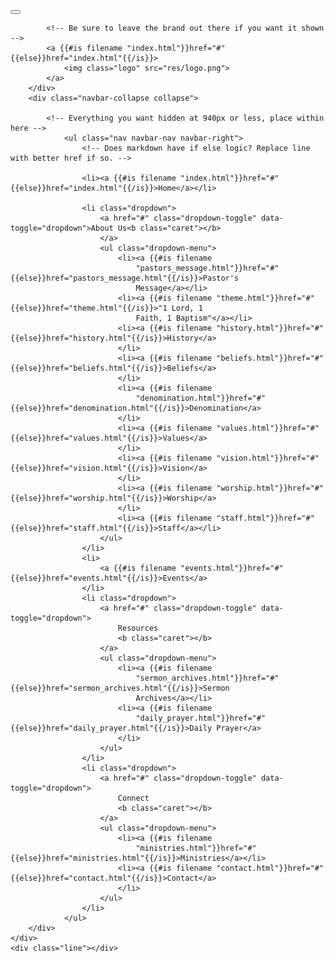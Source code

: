 <div class="navbar navbar-default navbar-static-top" role="navigation">
    <div class="container">
        <div class="navbar-header">
            <!-- .btn-navbar is used as the toggle for collapsed navbar content -->
            <button data-target=".navbar-collapse" data-toggle="collapse" class="navbar-toggle" type="button">
                <span class="icon-bar"></span>
                <span class="icon-bar"></span>
                <span class="icon-bar"></span>
            </button>

            <!-- Be sure to leave the brand out there if you want it shown -->
            <a {{#is filename "index.html"}}href="#"{{else}}href="index.html"{{/is}}>
                <img class="logo" src="res/logo.png">
            </a>
        </div>
        <div class="navbar-collapse collapse">

            <!-- Everything you want hidden at 940px or less, place within here -->
                <ul class="nav navbar-nav navbar-right">
                    <!-- Does markdown have if else logic? Replace line with better href if so. -->

                    <li><a {{#is filename "index.html"}}href="#"{{else}}href="index.html"{{/is}}>Home</a></li>

                    <li class="dropdown">
                        <a href="#" class="dropdown-toggle" data-toggle="dropdown">About Us<b class="caret"></b>
                        </a>
                        <ul class="dropdown-menu">
                            <li><a {{#is filename
                                "pastors_message.html"}}href="#"{{else}}href="pastors_message.html"{{/is}}>Pastor's
                                Message</a></li>
                            <li><a {{#is filename "theme.html"}}href="#"{{else}}href="theme.html"{{/is}}>"1 Lord, 1
                                Faith, 1 Baptism"</a></li>
                            <li><a {{#is filename "history.html"}}href="#"{{else}}href="history.html"{{/is}}>History</a>
                            </li>
                            <li><a {{#is filename "beliefs.html"}}href="#"{{else}}href="beliefs.html"{{/is}}>Beliefs</a>
                            </li>
                            <li><a {{#is filename
                                "denomination.html"}}href="#"{{else}}href="denomination.html"{{/is}}>Denomination</a>
                            </li>
                            <li><a {{#is filename "values.html"}}href="#"{{else}}href="values.html"{{/is}}>Values</a>
                            </li>
                            <li><a {{#is filename "vision.html"}}href="#"{{else}}href="vision.html"{{/is}}>Vision</a>
                            </li>
                            <li><a {{#is filename "worship.html"}}href="#"{{else}}href="worship.html"{{/is}}>Worship</a>
                            </li>
                            <li><a {{#is filename "staff.html"}}href="#"{{else}}href="staff.html"{{/is}}>Staff</a></li>
                        </ul>
                    </li>
                    <li>
                        <a {{#is filename "events.html"}}href="#"{{else}}href="events.html"{{/is}}>Events</a>
                    </li>
                    <li class="dropdown">
                        <a href="#" class="dropdown-toggle" data-toggle="dropdown">
                            Resources
                            <b class="caret"></b>
                        </a>
                        <ul class="dropdown-menu">
                            <li><a {{#is filename
                                "sermon_archives.html"}}href="#"{{else}}href="sermon_archives.html"{{/is}}>Sermon
                                Archives</a></li>
                            <li><a {{#is filename
                                "daily_prayer.html"}}href="#"{{else}}href="daily_prayer.html"{{/is}}>Daily Prayer</a>
                            </li>
                        </ul>
                    </li>
                    <li class="dropdown">
                        <a href="#" class="dropdown-toggle" data-toggle="dropdown">
                            Connect
                            <b class="caret"></b>
                        </a>
                        <ul class="dropdown-menu">
                            <li><a {{#is filename
                                "ministries.html"}}href="#"{{else}}href="ministries.html"{{/is}}>Ministries</a></li>
                            <li><a {{#is filename "contact.html"}}href="#"{{else}}href="contact.html"{{/is}}>Contact</a>
                            </li>
                        </ul>
                    </li>
                </ul>
        </div>
    </div>
    <div class="line"></div>
</div>
